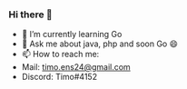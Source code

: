 ### Hi there 👋

- 🌱 I’m currently learning Go
- 💬 Ask me about java, php and soon Go 😄
- 📫 How to reach me: 
-  Mail: timo.ens24@gmail.com
-  Discord: Timo#4152
